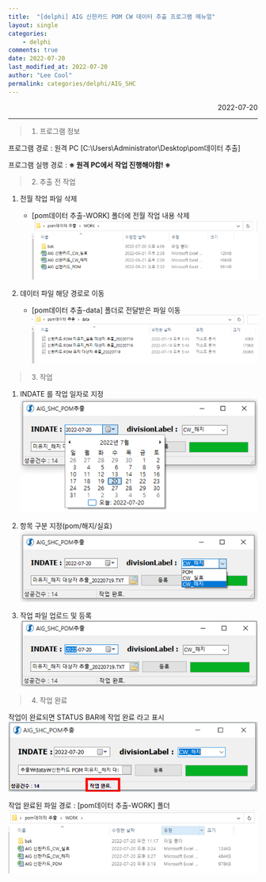```yaml
---
title:  "[delphi] AIG 신한카드 POM CW 데이터 추출 프로그램 메뉴얼"
layout: single
categories: 
    - delphi
comments: true
date: 2022-07-20
last_modified_at: 2022-07-20
author: "Lee Cool"
permalink: categories/delphi/AIG_SHC
---
```

  


<!-- # AIG 신한카드 POM CW 데이터 추출 프로그램 메뉴얼 -->

<div style="text-align: right"> 2022-07-20 </div>

---

> 1. 프로그램 정보

프로그램 경로 : 원격 PC [C:\Users\Administrator\Desktop\pom데이터 추출] 

프로그램 실행 경로 : __※ 원격 PC에서 작업 진행해야함! ※__

> 2. 추출 전 작업

1. 전월 작업 파일 삭제
   - [pom데이터 추출-WORK] 폴더에 전월 작업 내용 삭제<br>
    ![작업전](/img/prev_Month.PNG)  


2. 데이터 파일 해당 경로로 이동
   - [pom데이터 추출-data] 폴더로 전달받은 파일 이동<br>
   ![데이터](/img/data.PNG)

> 3. 작업

1. INDATE 를 작업 일자로 지정<br>
![오늘날짜선택](/img/selectDate.PNG)

2. 항목 구분 지정(pom/해지/실효)<br>
![작업구분](/img/division.PNG)

3. 작업 파일 업로드 및 등록<br>
![작업완료](/img/workComplete.PNG)

> 4. 작업 완료

작업이 완료되면 STATUS BAR에 작업 완료 라고 표시<br>
![끝](/img/end.PNG)

작업 완료된 파일 경로 : [pom데이터 추출-WORK] 폴더<br>
![파일](/img/beforeWork.PNG)